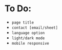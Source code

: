 # To Do:
- `page title`
- `contact [email/sheet]`
- `language option`
- `light/dark mode`
- `mobile responsive`
